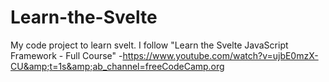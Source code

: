 # Learn-the-Svelte
My code project to learn svelt. I follow "Learn the Svelte JavaScript Framework - Full Course" -https://www.youtube.com/watch?v=ujbE0mzX-CU&amp;t=1s&amp;ab_channel=freeCodeCamp.org
